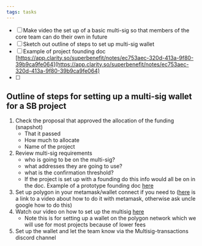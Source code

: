```yaml
---
tags: tasks
---
```

- [ ] Make video the set up of a basic multi-sig so that members of the core team can do their own in future
- [ ] Sketch out outline of steps to set up multi-sig wallet
- [ ] Example of project founding doc  [https://app.clarity.so/superbenefit/notes/ec753aec-320d-413a-9f80-39b9ca9fe064](https://app.clarity.so/superbenefit/notes/ec753aec-320d-413a-9f80-39b9ca9fe064) 
- [ ] 




## Outline of steps for setting up a multi-sig wallet for a SB project
1. Check the proposal that approved the allocation of the funding (snapshot)
	- That it passed
	- How much to allocate 
	- Name of the project
2. Review multi-sig requirements 
	- who is going to be on the multi-sig?
	- what addresses they are going to use? 
	- what is the confirmation threshold?
	- If the project is set up with a founding do this info would all be on in the doc. Example of a prototype founding doc [here](https://app.clarity.so/superbenefit/notes/ec753aec-320d-413a-9f80-39b9ca9fe064)  
3. Set up polygon in your metamask/wallet connect if you need to ([here](https://www.youtube.com/watch?v=LAv_wpDVLlM) is a link to a video about how to do it with metamask, otherwise ask uncle google how to do this)
4. Watch our video on how to set up the multisig [here](https://www.loom.com/share/6da7ffbc2a4a4fb79893ac36a5189b10)
	- Note this is for setting up a wallet on the polygon network which we will use for most projects because of lower fees
5. Set up the wallet and let the team know via the Multisig-transactions discord channel 
